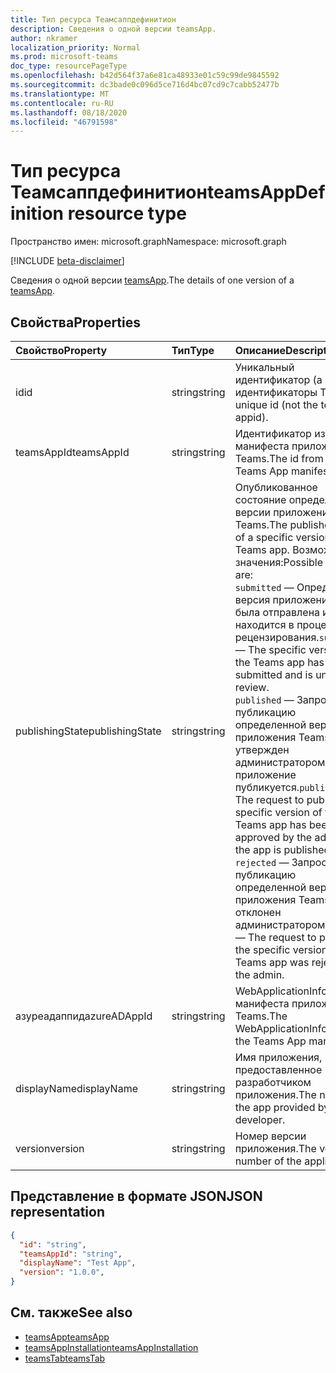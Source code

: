 ```yaml
---
title: Тип ресурса Теамсаппдефинитион
description: Сведения о одной версии teamsApp.
author: nkramer
localization_priority: Normal
ms.prod: microsoft-teams
doc_type: resourcePageType
ms.openlocfilehash: b42d564f37a6e81ca48933e01c59c99de9845592
ms.sourcegitcommit: dc3bade0c096d5ce716d4bc07cd9c7cabb52477b
ms.translationtype: MT
ms.contentlocale: ru-RU
ms.lasthandoff: 08/18/2020
ms.locfileid: "46791598"
---
```

# <a name="teamsappdefinition-resource-type"></a><span data-ttu-id="be875-103">Тип ресурса Теамсаппдефинитион</span><span class="sxs-lookup"><span data-stu-id="be875-103">teamsAppDefinition resource type</span></span>

<span data-ttu-id="be875-104">Пространство имен: microsoft.graph</span><span class="sxs-lookup"><span data-stu-id="be875-104">Namespace: microsoft.graph</span></span>

[!INCLUDE [beta-disclaimer](../../includes/beta-disclaimer.md)]

<span data-ttu-id="be875-105">Сведения о одной версии [teamsApp](teamsapp.md).</span><span class="sxs-lookup"><span data-stu-id="be875-105">The details of one version of a [teamsApp](teamsapp.md).</span></span>

## <a name="properties"></a><span data-ttu-id="be875-106">Свойства</span><span class="sxs-lookup"><span data-stu-id="be875-106">Properties</span></span>

| <span data-ttu-id="be875-107">Свойство</span><span class="sxs-lookup"><span data-stu-id="be875-107">Property</span></span>            | <span data-ttu-id="be875-108">Тип</span><span class="sxs-lookup"><span data-stu-id="be875-108">Type</span></span>     | <span data-ttu-id="be875-109">Описание</span><span class="sxs-lookup"><span data-stu-id="be875-109">Description</span></span> |
|:------------------- |:-------- |:----------- |
| <span data-ttu-id="be875-110">id</span><span class="sxs-lookup"><span data-stu-id="be875-110">id</span></span>                  | <span data-ttu-id="be875-111">string</span><span class="sxs-lookup"><span data-stu-id="be875-111">string</span></span>   | <span data-ttu-id="be875-112">Уникальный идентификатор (а не идентификаторы Teams).</span><span class="sxs-lookup"><span data-stu-id="be875-112">A unique id (not the teams appid).</span></span> |
| <span data-ttu-id="be875-113">teamsAppId</span><span class="sxs-lookup"><span data-stu-id="be875-113">teamsAppId</span></span>          | <span data-ttu-id="be875-114">string</span><span class="sxs-lookup"><span data-stu-id="be875-114">string</span></span>   | <span data-ttu-id="be875-115">Идентификатор из манифеста приложения Teams.</span><span class="sxs-lookup"><span data-stu-id="be875-115">The id from the Teams App manifest.</span></span> |
| <span data-ttu-id="be875-116">publishingState</span><span class="sxs-lookup"><span data-stu-id="be875-116">publishingState</span></span>| <span data-ttu-id="be875-117">string</span><span class="sxs-lookup"><span data-stu-id="be875-117">string</span></span>|<span data-ttu-id="be875-118">Опубликованное состояние определенной версии приложения Teams.</span><span class="sxs-lookup"><span data-stu-id="be875-118">The published status of a specific version of a Teams app.</span></span> <span data-ttu-id="be875-119">Возможные значения:</span><span class="sxs-lookup"><span data-stu-id="be875-119">Possible values are:</span></span></br><span data-ttu-id="be875-120">`submitted` — Определенная версия приложения Teams была отправлена и находится в процессе рецензирования.</span><span class="sxs-lookup"><span data-stu-id="be875-120">`submitted` — The specific version of the Teams app has been submitted and is under review.</span></span> </br><span data-ttu-id="be875-121">`published`  — Запрос на публикацию определенной версии приложения Teams утвержден администратором, и приложение публикуется.</span><span class="sxs-lookup"><span data-stu-id="be875-121">`published`  — The request to publish the specific version of the Teams app has been approved by the admin and the app is published.</span></span> </br> <span data-ttu-id="be875-122">`rejected` — Запрос на публикацию определенной версии приложения Teams был отклонен администратором.</span><span class="sxs-lookup"><span data-stu-id="be875-122">`rejected` — The request to publish the specific version of the Teams app was rejected by the admin.</span></span> |
| <span data-ttu-id="be875-123">азуреадаппид</span><span class="sxs-lookup"><span data-stu-id="be875-123">azureADAppId</span></span>        | <span data-ttu-id="be875-124">string</span><span class="sxs-lookup"><span data-stu-id="be875-124">string</span></span>   | <span data-ttu-id="be875-125">WebApplicationInfo.id из манифеста приложения Teams.</span><span class="sxs-lookup"><span data-stu-id="be875-125">The WebApplicationInfo.id from the Teams App manifest.</span></span> |
| <span data-ttu-id="be875-126">displayName</span><span class="sxs-lookup"><span data-stu-id="be875-126">displayName</span></span>         | <span data-ttu-id="be875-127">string</span><span class="sxs-lookup"><span data-stu-id="be875-127">string</span></span>   | <span data-ttu-id="be875-128">Имя приложения, предоставленное разработчиком приложения.</span><span class="sxs-lookup"><span data-stu-id="be875-128">The name of the app provided by the app developer.</span></span> |
| <span data-ttu-id="be875-129">version</span><span class="sxs-lookup"><span data-stu-id="be875-129">version</span></span>             | <span data-ttu-id="be875-130">string</span><span class="sxs-lookup"><span data-stu-id="be875-130">string</span></span>   | <span data-ttu-id="be875-131">Номер версии приложения.</span><span class="sxs-lookup"><span data-stu-id="be875-131">The version number of the application.</span></span> |

## <a name="json-representation"></a><span data-ttu-id="be875-132">Представление в формате JSON</span><span class="sxs-lookup"><span data-stu-id="be875-132">JSON representation</span></span>

<!-- {
  "blockType": "resource",
  "@odata.type": "microsoft.graph.teamsAppDefinition",
  "baseType": "microsoft.graph.entity"
}-->

```json
{
  "id": "string",
  "teamsAppId": "string",
  "displayName": "Test App",
  "version": "1.0.0",
}
```

## <a name="see-also"></a><span data-ttu-id="be875-133">См. также</span><span class="sxs-lookup"><span data-stu-id="be875-133">See also</span></span>

- [<span data-ttu-id="be875-134">teamsApp</span><span class="sxs-lookup"><span data-stu-id="be875-134">teamsApp</span></span>](teamsapp.md)
- [<span data-ttu-id="be875-135">teamsAppInstallation</span><span class="sxs-lookup"><span data-stu-id="be875-135">teamsAppInstallation</span></span>](teamsappinstallation.md)
- [<span data-ttu-id="be875-136">teamsTab</span><span class="sxs-lookup"><span data-stu-id="be875-136">teamsTab</span></span>](../resources/teamstab.md)

<!-- uuid: 8fcb5dbc-d5aa-4681-8e31-b001d5168d79
2015-10-25 14:57:30 UTC -->
<!--
{
  "type": "#page.annotation",
  "description": "teamsApp resource",
  "keywords": "",
  "section": "documentation",
  "tocPath": "",
  "suppressions": []
}
-->

